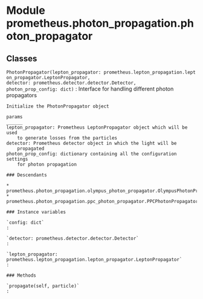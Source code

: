 Module prometheus.photon_propagation.photon_propagator
======================================================

Classes
-------

`PhotonPropagator(lepton_propagator: prometheus.lepton_propagation.lepton_propagator.LeptonPropagator, detector: prometheus.detector.detector.Detector, photon_prop_config: dict)`
:   Interface for handling different photon propagators
    
    Initialize the PhotonPropagator object
    
    params
    ______
    lepton_propagator: Prometheus LeptonPropagator object which will be used
        to generate losses from the particles
    detector: Prometheus detector object in which the light will be
        propagated
    photon_prop_config: dictionary containing all the configuration settings
        for photon propagation

    ### Descendants

    * prometheus.photon_propagation.olympus_photon_propagator.OlympusPhotonPropagator
    * prometheus.photon_propagation.ppc_photon_propagator.PPCPhotonPropagator

    ### Instance variables

    `config: dict`
    :

    `detector: prometheus.detector.detector.Detector`
    :

    `lepton_propagator: prometheus.lepton_propagation.lepton_propagator.LeptonPropagator`
    :

    ### Methods

    `propagate(self, particle)`
    :